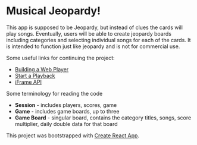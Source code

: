 # Musical Jeopardy!

This app is supposed to be Jeopardy, but instead of clues the cards will play songs.
Eventually, users will be able to create jeopardy boards including categories and 
selecting individual songs for each of the cards. It is intended to function
just like jeopardy and is not for commercial use.

Some useful links for continuing the project:
* [Building a Web Player](https://developer.spotify.com/documentation/web-playback-sdk/howtos/web-app-player)
* [Start a Playback](https://developer.spotify.com/documentation/web-api/reference/start-a-users-playback)
* [iFrame API](https://developer.spotify.com/documentation/embeds/tutorials/using-the-iframe-api)

Some terminology for reading the code
* **Session** - includes players, scores, game
* **Game** - includes game boards, up to three
* **Game Board** - singular board, contains the category titles, songs, score multiplier, daily double data for that board

This project was bootstrapped with [Create React App](https://github.com/facebook/create-react-app).